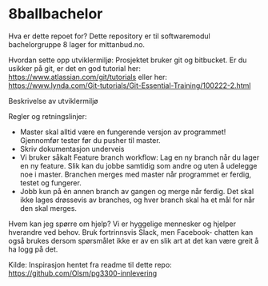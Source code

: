 ﻿# 8ballbachelor
 
Hva er dette repoet for?
Dette repository er til softwaremodul bachelorgruppe 8 lager for mittanbud.no. 



Hvordan sette opp utviklermiljø:
Prosjektet bruker git og bitbucket. 
Er du usikker på git, er det en god tutorial her: https://www.atlassian.com/git/tutorials eller her: https://www.lynda.com/Git-tutorials/Git-Essential-Training/100222-2.html 


Beskrivelse av utviklermiljø


Regler og retningslinjer:
-	Master skal alltid være en fungerende versjon av programmet! Gjennomfør tester før du pusher til master.
-	Skriv dokumentasjon underveis
-	Vi bruker såkalt Feature branch workflow:
Lag en ny branch når du lager en ny feature. Slik kan du jobbe samtidig som andre og uten å udelegge noe i master. Branchen merges med master når programmet er ferdig, testet og fungerer. 
-	Jobb kun på èn annen branch av gangen og merge når ferdig. Det skal ikke lages drøssevis av branches, og hver branch skal ha et mål for når den skal merges.

Hvem kan jeg spørre om hjelp?
Vi er hyggelige mennesker og hjelper hverandre ved behov. Bruk fortrinnsvis Slack, men Facebook- chatten kan også brukes dersom spørsmålet ikke er av en slik art at det kan være greit å ha logg på det. 





Kilde:
Inspirasjon hentet fra readme til dette repo: https://github.com/Olsm/pg3300-innlevering 
